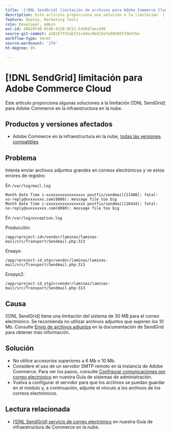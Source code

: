 ```yaml
---
title: '[!DNL SendGrid] limitación de archivos para Adobe Commerce Cloud'
description: Este artículo proporciona una solución a la limitación  [!DNL SendGrid]  para Adobe Commerce en la infraestructura en la nube.
feature: Deploy, Marketing Tools
role: Developer, Admin
exl-id: 48629f48-8100-4128-9211-53d947aecd49
source-git-commit: a28257f55abf21cddec9b415e7e8858df33647be
workflow-type: tm+mt
source-wordcount: '174'
ht-degree: 0%

---
```


# [!DNL SendGrid] limitación para Adobe Commerce Cloud

Este artículo proporciona algunas soluciones a la limitación [!DNL SendGrid] para Adobe Commerce en la infraestructura en la nube.

## Productos y versiones afectados

* Adobe Commerce en la infraestructura en la nube, [todas las versiones compatibles](https://magento.com/sites/default/files/magento-software-lifecycle-policy.pdf)


## Problema

Intenta enviar archivos adjuntos grandes en correos electrónicos y ve estos errores de registro:

En `/var/log/mail.log`

```shell
Month Date Time i-xxxxxxxxxxxxxxxxx postfix/sendmail[21408]: fatal: no-reply@xxxxxxxx.com(8080): message file too big
Month Date Time i-xxxxxxxxxxxxxxxxx postfix/sendmail[26434]: fatal: no-reply@xxxxxxxxx.com(8080): message file too big
```

En `/var/log/exception.log`

Producción:

`/app/<project-id>/vendor/laminas/laminas-mail/src/Transport/Sendmail.php:313`

Ensayo:

`/app/<project-id_stg>/vendor/laminas/laminas-mail/src/Transport/Sendmail.php:313`

Ensayo2:

`/app/<project-id_stg2>/vendor/laminas/laminas-mail/src/Transport/Sendmail.php:313`

## Causa

[!DNL SendGrid] tiene una limitación del sistema de 30 MB para el correo electrónico. Se recomienda no utilizar archivos adjuntos que superen los 10 Mb. Consulte [Envío de archivos adjuntos](https://docs.sendgrid.com/ui/sending-email/attachments-with-digioh) en la documentación de SendGrid para obtener más información.

## Solución

* No utilice accesorios superiores a 6 Mb o 10 Mb.
* Considere el uso de un servidor SMTP remoto en la instancia de Adobe Commerce. Para ver los pasos, consulte [Configurar comunicaciones por correo electrónico](https://experienceleague.adobe.com/docs/commerce-admin/systems/communications/email-communications.html) en nuestra Guía de sistemas de administración.
* Vuelva a configurar el servidor para que los archivos se puedan guardar en el módulo y, a continuación, adjunte el vínculo a los archivos de los correos electrónicos.

## Lectura relacionada

* [[!DNL SendGrid] servicio de correo electrónico](https://experienceleague.adobe.com/docs/commerce-cloud-service/user-guide/project/sendgrid.html) en nuestra Guía de infraestructura de Commerce en la nube.
